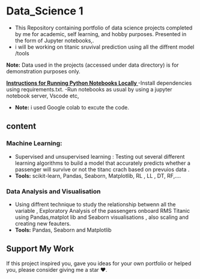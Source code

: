 # Data_Science 1 

- This Repository containing portfolio of data science projects completed by me for academic, self learning, and hobby purposes. Presented in the form of Jupyter notebooks,.
- i will be working on titanic sruvival prediction using all the diffrent model /tools 

<b>Note:</b> Data used in the projects (accessed under data directory) is for demonstration purposes only.

<b> <u>Instructions for Running Python Notebooks Locally  </u> </b>
 -Install dependencies using requirements.txt.
 -Run notebooks as usual by using a jupyter notebook server, Vscode etc,
 - <b>Note:</b> i used Google colab to excute the code.
## content 
 ### Machine Learning:
  - Supervised and unsupervised learning : Testing out several different learning algorithms to build a model that accurately predicts whether a passenger will survive or not the titanc crach based on prevuios data .
  - <b>Tools:</b> scikit-learn, Pandas, Seaborn, Matplotlib, RL , LL , DT, RF,....
 ### Data Analysis and Visualisation
  -  Using diffrent technique to study the relationship betwenn all the variable , Exploratory Analysis of the passengers onboard RMS Titanic using Pandas,matplot lib and Seaborn visualisations , also scaling and creating new feauters.
  -  <b>Tools:</b> Pandas, Seaborn and Matplotlib



## Support My Work
If this project inspired you, gave you ideas for your own portfolio or helped you, please consider giving me a star ❤️.
